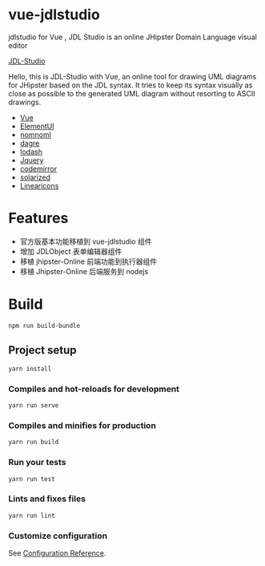 # vue-jdlstudio

jdlstudio for Vue , JDL Studio is an online JHipster Domain Language visual editor

[JDL-Studio](https://github.com/jhipster/jdl-studio)

Hello, this is JDL-Studio with Vue, an online tool for drawing UML diagrams for JHipster based on the JDL syntax. It tries to keep its syntax visually as close as possible to the generated UML diagram without resorting to ASCII drawings.

- [Vue](https://github.com/vuejs/vue)
- [ElementUI](https://github.com/ElementUI)
- [nomnoml](https://github.com/skanaar/nomnoml)
- [dagre](https://github.com/cpettitt/dagre)
- [lodash](http://lodash.com)
- [Jquery](https://jquery.com/)
- [codemirror](https://codemirror.net/)
- [solarized](http://ethanschoonover.com/solarized)
- [Linearicons](https://linearicons.com/free)

# Features

- 官方版基本功能移植到 vue-jdlstudio 组件
- 增加 JDLObject 表单编辑器组件
- 移植 jhipster-Online 前端功能到执行器组件
- 移植 Jhipster-Online 后端服务到 nodejs

# Build

```
npm run build-bundle
```

## Project setup

```
yarn install
```

### Compiles and hot-reloads for development

```
yarn run serve
```

### Compiles and minifies for production

```
yarn run build
```

### Run your tests

```
yarn run test
```

### Lints and fixes files

```
yarn run lint
```

### Customize configuration

See [Configuration Reference](https://cli.vuejs.org/config/).
